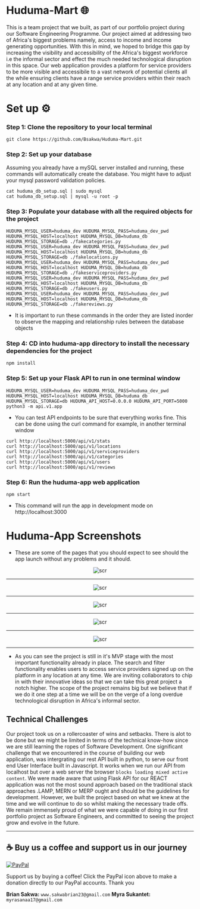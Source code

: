 # Huduma-Mart :globe_with_meridians:

This is a team project that we built, as part of our portfolio project during our Software Engineering Programme. Our project aimed at addressing two of Africa's biggest problems namely, access to income and income generating opportunities. With this in mind, we hoped to bridge this gap by increasing the visibility and accessibility of the Africa's biggest workforce i.e the informal sector and effect the much needed technological disruption in this space. Our web application provides a platform for service providers to be more visible and accessibile to a vast network of potential clients all the while ensuring clients have a range service providers within their reach at any location and at any given time.

# Set up :gear:

### Step 1: Clone the repository to your local terminal
```
git clone https://github.com/Bsakwa/Huduma-Mart.git
```

### Step 2: Set up your database

Assuming you already have a mySQL server installed and running, these commands will automatically create
the database. You might have to adjust your mysql password validation policies. 

```
cat huduma_db_setup.sql | sudo mysql 
cat huduma_db_setup.sql | mysql -u root -p
```

### Step 3: Populate your database with all the required objects for the project
```
HUDUMA_MYSQL_USER=huduma_dev HUDUMA_MYSQL_PASS=huduma_dev_pwd HUDUMA_MYSQL_HOST=localhost HUDUMA_MYSQL_DB=huduma_db HUDUMA_MYSQL_STORAGE=db ./fakecategories.py
HUDUMA_MYSQL_USER=huduma_dev HUDUMA_MYSQL_PASS=huduma_dev_pwd HUDUMA_MYSQL_HOST=localhost HUDUMA_MYSQL_DB=huduma_db HUDUMA_MYSQL_STORAGE=db ./fakelocations.py
HUDUMA_MYSQL_USER=huduma_dev HUDUMA_MYSQL_PASS=huduma_dev_pwd HUDUMA_MYSQL_HOST=localhost HUDUMA_MYSQL_DB=huduma_db HUDUMA_MYSQL_STORAGE=db ./fakeserviceproviders.py
HUDUMA_MYSQL_USER=huduma_dev HUDUMA_MYSQL_PASS=huduma_dev_pwd HUDUMA_MYSQL_HOST=localhost HUDUMA_MYSQL_DB=huduma_db HUDUMA_MYSQL_STORAGE=db ./fakeusers.py
HUDUMA_MYSQL_USER=huduma_dev HUDUMA_MYSQL_PASS=huduma_dev_pwd HUDUMA_MYSQL_HOST=localhost HUDUMA_MYSQL_DB=huduma_db HUDUMA_MYSQL_STORAGE=db ./fakereviews.py
```
* It is important to run these commands in the order they are listed inorder to observe the mapping and relationship rules between the database objects

### Step 4: CD into huduma-app directory to install the necessary dependencies for the project
```
npm install
```

### Step 5: Set up your Flask API to run in one terminal window
```
HUDUMA_MYSQL_USER=huduma_dev HUDUMA_MYSQL_PASS=huduma_dev_pwd HUDUMA_MYSQL_HOST=localhost HUDUMA_MYSQL_DB=huduma_db HUDUMA_MYSQL_STORAGE=db HUDUMA_API_HOST=0.0.0.0 HUDUMA_API_PORT=5000 python3 -m api.v1.app
```

* You can test API endpoints to be sure that everything works fine. This can be done using the curl command for example, in another terminal window
```
curl http://localhost:5000/api/v1/stats
curl http://localhost:5000/api/v1/locations
curl http://localhost:5000/api/v1/serviceproviders
curl http://localhost:5000/api/v1/categories
curl http://localhost:5000/api/v1/users
curl http://localhost:5000/api/v1/reviews
```

### Step 6: Run the huduma-app web application
```
npm start
```
* This command will run the app in development mode on http://localhost:3000

# Huduma-App Screenshots

* These are some of the pages that you should expect to see should the app launch without any problems and it should.

<p align="center">
  <img src="https://github.com/Bsakwa/Huduma-Mart/blob/main/assets/sc1.png"
       alt="scr">
</p>

---

<p align="center">
  <img src="https://github.com/Bsakwa/Huduma-Mart/blob/main/assets/sc2.png"
       alt="scr">
</p>

---

<p align="center">
  <img src="https://github.com/Bsakwa/Huduma-Mart/blob/main/assets/sc3.png"
       alt="scr">
</p>

---
<p align="center">
  <img src="https://github.com/Bsakwa/Huduma-Mart/blob/main/assets/sc4.png"
       alt="scr">
</p>

---
<p align="center">
  <img src="https://github.com/Bsakwa/Huduma-Mart/blob/main/assets/sc5.png"
       alt="scr">
</p>

---

* As you can see the project is still in it's MVP stage with the most important functionality already in place. The search and filter functionality enables users to access service providers signed up on the platform in any location at any time. We are inviting collaborators to chip in with their innovative ideas so that we can take this great project a notch higher. The scope of the project remains big but we believe that if we do it one step at a time we will be on the verge of a long overdue technological disruption in Africa's informal sector. 

## Technical Challenges

Our project took us on a rollercoaster of wins and setbacks. There is alot to be done but we might be limited in terms of the technical know-how since we are still learning the ropes of Software Development. One significant challenge that we encountered in the course of building our web application, was intergrating our rest API built in python, to serve our front end User Interface built in Javascript. It works when we run our API from localhost but over a web server the browser `blocks loading mixed active content`. We were made aware that using Flask API for our REACT application was not the most sound approach based on the traditional stack approaches .LAMP, MERN or MERP ought and should be the guidelines for development. However, we built the project based on what we knew at the time and we will continue to do so whilst making the necessary trade offs. We remain immensely proud of what we were capable of doing in our first portfolio project as Software Engineers, and committed to seeing the project grow and evolve in the future.


---
## :coffee: Buy us a coffee and support us in our journey

[![PayPal](https://img.shields.io/badge/Donate-PayPal-blue.svg)](https://www.paypal.com/donate/?hosted_button_id=WTJ7G8WQJZKKW)

Support us by buying a coffee! Click the PayPal icon above to make a donation directly to our PayPal accounts. Thank you

**Brian Sakwa:** `www.sakwabrian23@gmail.com`
**Myra Sukantet:** `myrasanaa17@gmail.com`
